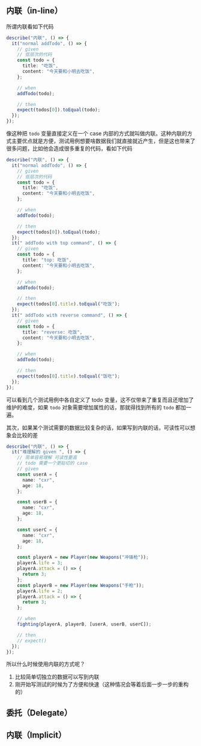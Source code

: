 ## 内联（in-line）

所谓内联看如下代码

```typescript
describe("内联", () => {
  it("normal addTodo", () => {
    // given
    // 低层次的代码
    const todo = {
      title: "吃饭",
      content: "今天要和小明去吃饭",
    };

    // when
    addTodo(todo);

    // then
    expect(todos[0]).toEqual(todo);
  });
});
```

像这种把 `todo` 变量直接定义在一个 case 内部的方式就叫做内联。这种内联的方式主要优点就是方便，测试用例想要啥数据我们就直接就近产生，但是这也带来了很多问题，比如他会造成很多重复的代码，看如下代码

```typescript
describe("内联", () => {
  it("normal addTodo", () => {
    // given
    // 低层次的代码
    const todo = {
      title: "吃饭",
      content: "今天要和小明去吃饭",
    };

    // when
    addTodo(todo);

    // then
    expect(todos[0]).toEqual(todo);
  });
  it(" addTodo with top command", () => {
    // given
    const todo = {
      title: "top: 吃饭",
      content: "今天要和小明去吃饭",
    };

    // when
    addTodo(todo);

    // then
    expect(todos[0].title).toEqual("吃饭");
  });
  it(" addTodo with reverse command", () => {
    // given
    const todo = {
      title: "reverse: 吃饭",
      content: "今天要和小明去吃饭",
    };

    // when
    addTodo(todo);

    // then
    expect(todos[0].title).toEqual("饭吃");
  });
});
```

可以看到几个测试用例中各自定义了 todo 变量，这不仅带来了重复而且还增加了维护的难度，如果 `todo` 对象需要增加属性的话，那就得找到所有的 `todo` 都加一遍。

其次，如果某个测试需要的数据比较复杂的话，如果写到内联的话，可读性可以想象会比较的差

```typescript
describe("内联", () => {
  it("难理解的 given ", () => {
    // 简单容易理解 可读性要高
    // todo 需要一个更贴切的 case
    // given
    const userA = {
      name: "cxr",
      age: 18,
    };

    const userB = {
      name: "cxr",
      age: 18,
    };

    const userC = {
      name: "cxr",
      age: 18,
    };

    const playerA = new Player(new Weapons("冲锋枪"));
    playerA.life = 3;
    playerA.attack = () => {
      return 3;
    };
    const playerB = new Player(new Weapons("手枪"));
    playerA.life = 2;
    playerA.attack = () => {
      return 3;
    };

    // when
    fighting(playerA, playerB, [userA, userB, userC]);

    // then
    // expect()
  });
});
```

所以什么时候使用内联的方式呢？

1. 比较简单切独立的数据可以写到内联
2. 刚开始写测试的时候为了方便和快速（这种情况会等着后面一步一步的重构的）

## 委托（Delegate）

## 内联（Implicit）
